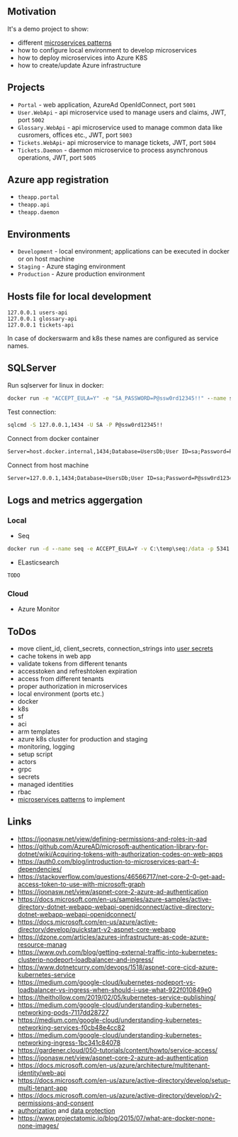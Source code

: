 ## Motivation
It's a demo project to show:
- different [microservices patterns](https://microservices.io/patterns/index.html)
- how to configure local environment to develop microservices
- how to deploy microservices into Azure K8S
- how to create/update Azure infrastructure

## Projects
- `Portal` - web application, AzureAd OpenIdConnect, port `5001`
- `User.WebApi` - api microservice used to manage users and claims, JWT, port `5002`
- `Glossary.WebApi` - api microservice used to manage common data like cusromers, offices etc., JWT, port `5003`
- `Tickets.WebApi`- api microservice to manage tickets, JWT, port `5004`
- `Tickets.Daemon` - daemon microservice to process asynchronous operations, JWT, port `5005`

## Azure app registration

- `theapp.portal`
- `theapp.api`
- `theapp.daemon`

## Environments
- `Development` - local environment; applications can be executed in docker or on host machine
- `Staging` - Azure staging environment
- `Production` - Azure production environment

## Hosts file for local development
```
127.0.0.1 users-api
127.0.0.1 glossary-api
127.0.0.1 tickets-api
```
In case of dockerswarm and k8s these names are configured as service names.

## SQLServer
Run sqlserver for linux in docker:
```bat
docker run -e "ACCEPT_EULA=Y" -e "SA_PASSWORD=P@ssw0rd12345!!" --name sqlserver -p 1434:1433 -d -v C:\temp\sqlserver-docker\data:/var/opt/mssql/data -v C:\temp\sqlserver-docker\log:/var/opt/mssql/log -v C:\temp\sqlserver-docker\secrets:/var/opt/mssql/secrets mcr.microsoft.com/mssql/server:2019-latest
```
Test connection:
```bat
sqlcmd -S 127.0.0.1,1434 -U SA -P P@ssw0rd12345!!
```
Connect from docker container
```bat
Server=host.docker.internal,1434;Database=UsersDb;User ID=sa;Password=P@ssw0rd12345!!
```
Connect from host machine
```bat
Server=127.0.0.1,1434;Database=UsersDb;User ID=sa;Password=P@ssw0rd12345!!
```

## Logs and metrics aggergation

### Local
- Seq

```bat
docker run -d --name seq -e ACCEPT_EULA=Y -v C:\temp\seq:/data -p 5341:80 datalust/seq:latest
```

- ELasticsearch

```bat
TODO
```

### Cloud

- Azure Monitor

## ToDos
- move client_id, client_secrets, connection_strings into [user secrets](https://docs.microsoft.com/en-us/aspnet/core/security/app-secrets?view=aspnetcore-3.1&tabs=windows)
- cache tokens in web app
- validate tokens from different tenants
- accesstoken and refreshtoken expiration
- access from  different tenants
- proper authorization in microservices
- local environment (ports etc.)
- docker
- k8s
- sf
- aci
- arm templates
- azure k8s cluster for production and staging
- monitoring, logging
- setup script
- actors
- grpc
- secrets
- managed identities
- rbac
- [microservices patterns](https://microservices.io/patterns/index.html) to implement

## Links

- https://joonasw.net/view/defining-permissions-and-roles-in-aad
- https://github.com/AzureAD/microsoft-authentication-library-for-dotnet/wiki/Acquiring-tokens-with-authorization-codes-on-web-apps
- https://auth0.com/blog/introduction-to-microservices-part-4-dependencies/
- https://stackoverflow.com/questions/46566717/net-core-2-0-get-aad-access-token-to-use-with-microsoft-graph
- https://joonasw.net/view/aspnet-core-2-azure-ad-authentication
- https://docs.microsoft.com/en-us/samples/azure-samples/active-directory-dotnet-webapp-webapi-openidconnect/active-directory-dotnet-webapp-webapi-openidconnect/
- https://docs.microsoft.com/en-us/azure/active-directory/develop/quickstart-v2-aspnet-core-webapp
- https://dzone.com/articles/azures-infrastructure-as-code-azure-resource-manag
- https://www.ovh.com/blog/getting-external-traffic-into-kubernetes-clusterip-nodeport-loadbalancer-and-ingress/
- https://www.dotnetcurry.com/devops/1518/aspnet-core-cicd-azure-kubernetes-service
- https://medium.com/google-cloud/kubernetes-nodeport-vs-loadbalancer-vs-ingress-when-should-i-use-what-922f010849e0
- https://theithollow.com/2019/02/05/kubernetes-service-publishing/
- https://medium.com/google-cloud/understanding-kubernetes-networking-pods-7117dd28727
- https://medium.com/google-cloud/understanding-kubernetes-networking-services-f0cb48e4cc82
- https://medium.com/google-cloud/understanding-kubernetes-networking-ingress-1bc341c84078
- https://gardener.cloud/050-tutorials/content/howto/service-access/
- https://joonasw.net/view/aspnet-core-2-azure-ad-authentication
- https://docs.microsoft.com/en-us/azure/architecture/multitenant-identity/web-api
- https://docs.microsoft.com/en-us/azure/active-directory/develop/setup-multi-tenant-app
- https://docs.microsoft.com/en-us/azure/active-directory/develop/v2-permissions-and-consent
- [authorization](https://docs.microsoft.com/en-us/aspnet/core/security/authorization/introduction?view=aspnetcore-3.1) and [data protection](https://docs.microsoft.com/en-us/aspnet/core/security/data-protection/introduction?view=aspnetcore-3.1)
- https://www.projectatomic.io/blog/2015/07/what-are-docker-none-none-images/
